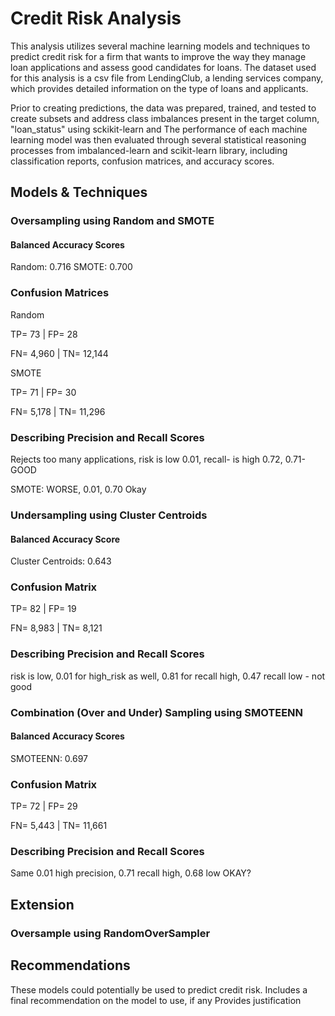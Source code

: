 # Credit Risk Analysis
This analysis utilizes several machine learning models and techniques to predict credit risk for a firm that wants to improve the way they manage loan applications and assess good candidates for loans. The dataset used for this analysis is a csv file from LendingClub, a lending services company, which provides detailed information on the type of loans and applicants.

Prior to creating predictions, the data was prepared, trained, and tested to create subsets and address class imbalances present in the target column, "loan_status" using sckikit-learn and  The performance of each machine learning model was then evaluated through several statistical reasoning processes from imbalanced-learn and scikit-learn library, including classification reports, confusion matrices, and accuracy scores.

## Models & Techniques
### Oversampling using Random and SMOTE
#### Balanced Accuracy Scores 
Random: 0.716 
SMOTE: 0.700

### Confusion Matrices
Random

TP= 73 | FP= 28

FN= 4,960 | TN= 12,144

SMOTE

TP= 71 | FP= 30

FN= 5,178 | TN= 11,296

### Describing Precision and Recall Scores
Rejects too many applications, risk is low 0.01, recall- is high 0.72, 0.71- GOOD

SMOTE: WORSE, 0.01, 0.70 Okay

### Undersampling using Cluster Centroids
#### Balanced Accuracy Score
Cluster Centroids: 0.643

### Confusion Matrix
TP= 82 | FP= 19

FN= 8,983 | TN= 8,121

### Describing Precision and Recall Scores
risk is low, 0.01 for high_risk as well, 0.81 for recall high, 0.47 recall low - not good

### Combination (Over and Under) Sampling using SMOTEENN 
#### Balanced Accuracy Scores 
SMOTEENN: 0.697

### Confusion Matrix
TP= 72 | FP= 29

FN= 5,443 | TN= 11,661

### Describing Precision and Recall Scores
Same 0.01 high precision, 0.71 recall high, 0.68 low OKAY?

## Extension
### Oversample using RandomOverSampler


## Recommendations
These models could potentially be used to predict credit risk.
Includes a final recommendation on the model to use, if any
Provides justification
